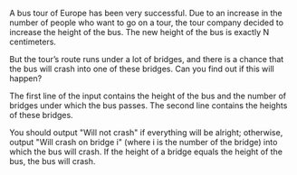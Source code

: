A bus tour of Europe has been very successful. Due to an increase in the number of people who want to go on a tour, the tour company decided to increase the height of the bus. The new height of the bus is exactly N centimeters.

But the tour’s route runs under a lot of bridges, and there is a chance that the bus will crash into one of these bridges. Can you find out if this will happen?

The first line of the input contains the height of the bus and the number of bridges under which the bus passes. The second line contains the heights of these bridges.

You should output "Will not crash" if everything will be alright; otherwise, output "Will crash on bridge i" (where i is the number of the bridge) into which the bus will crash. If the height of a bridge equals the height of the bus, the bus will crash.